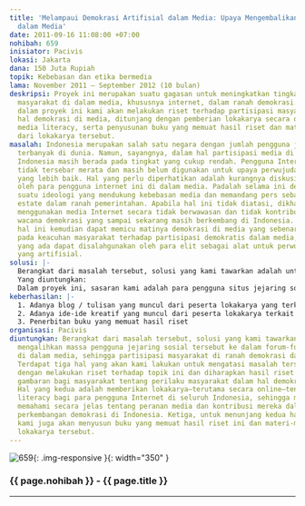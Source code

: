 ```yaml
---
title: 'Melampaui Demokrasi Artifisial dalam Media: Upaya Mengembalikan Semangat Demokratisasi
  dalam Media'
date: 2011-09-16 11:08:00 +07:00
nohibah: 659
inisiator: Pacivis
lokasi: Jakarta
dana: 150 Juta Rupiah
topik: Kebebasan dan etika bermedia
lama: November 2011 – September 2012 (10 bulan)
deskripsi: Proyek ini merupakan suatu gagasan untuk meningkatkan tingkat partisipasi
  masyarakat di dalam media, khususnya internet, dalam ranah demokrasi. Untuk itu,
  dalam proyek ini kami akan melakukan riset terhadap partisipasi masyarakat dalam
  hal demokrasi di media, ditunjang dengan pemberian lokakarya secara online tentang
  media literacy, serta penyusunan buku yang memuat hasil riset dan materi-materi
  dari lokakarya tersebut.
masalah: Indonesia merupakan salah satu negara dengan jumlah pengguna jejaring sosial
  terbanyak di dunia. Namun, sayangnya, dalam hal partisipasi media di ranah demokrasi,
  Indonesia masih berada pada tingkat yang cukup rendah. Pengguna Internet di Indonesia
  tidak tersebar merata dan masih belum digunakan untuk upaya perwujudan demokrasi
  yang lebih baik. Hal yang perlu diperhatikan adalah kurangnya diskusi tentang demokrasi
  oleh para pengguna internet ini di dalam media. Padalah selama ini demokrasi adalah
  suatu ideologi yang mendukung kebebasan media dan memandang pers sebagai the fourth
  estate dalam ranah pemerintahan. Apabila hal ini tidak diatasi, dikhawatirkan masyarakat
  menggunakan media Internet secara tidak berwawasan dan tidak kontributif terhadap
  wacana demokrasi yang sampai sekarang masih berkembang di Indonesia. Lebih lanjut,
  hal ini kemudian dapat memicu matinya demokrasi di media yang sebenarnya yang berakibat
  pada keacuhan masyarakat terhadap partisipasi demokratis dalam media, dan media
  yang ada dapat disalahgunakan oleh para elit sebagai alat untuk perwujudan demokrasi
  yang artifisial.
solusi: |-
  Berangkat dari masalah tersebut, solusi yang kami tawarkan adalah untuk mengalihkan massa pengguna jejaring sosial tersebut ke dalam forum-forum demokrasi di dalam media, sehingga partisipasi masyarakat di ranah demokrasi dapat terus meningkat. Terdapat tiga hal yang akan kami lakukan untuk mengatasi masalah tersebut. Pertama, dengan melakukan riset terhadap topik ini dan diharapkan hasil riset ini dapat memberikan gambaran bagi masyarakat tentang perilaku masyarakat dalam hal demokrasi di media. Hal yang kedua adalah memberikan lokakarya—terutama secara online—tentang media literacy bagi para pengguna Internet di seluruh Indonesia, sehingga mereka dapat memahami secara jelas tentang peranan media dan kontribusi mereka dalam menunjang perkembangan demokrasi di Indonesia. Ketiga, untuk menunjang kedua hal tersebut, kami juga akan menyusun buku yang memuat hasil riset ini dan materi-materi dari lokakarya tersebut.
  Yang diuntungkan:
  Dalam proyek ini, sasaran kami adalah para pengguna situs jejaring sosial, yang pada umumnya berusia antara 15-35 tahun. Dengan adanya proyek ini, maka para pengguna jejaring sosial dapat memberikan feedback yang lebih besar bagi pengembangan demokrasi di Indonesia.
keberhasilan: |-
  1. Adanya blog / tulisan yang muncul dari peserta lokakarya yang terkait dengan demokrasi dalam media,
  2. Adanya ide-ide kreatif yang muncul dari peserta lokakarya terkait dengan partisipasi demokrasi melalui media,
  3. Penerbitan buku yang memuat hasil riset
organisasi: Pacivis
diuntungkan: Berangkat dari masalah tersebut, solusi yang kami tawarkan adalah untuk
  mengalihkan massa pengguna jejaring sosial tersebut ke dalam forum-forum demokrasi
  di dalam media, sehingga partisipasi masyarakat di ranah demokrasi dapat terus meningkat.
  Terdapat tiga hal yang akan kami lakukan untuk mengatasi masalah tersebut. Pertama,
  dengan melakukan riset terhadap topik ini dan diharapkan hasil riset ini dapat memberikan
  gambaran bagi masyarakat tentang perilaku masyarakat dalam hal demokrasi di media.
  Hal yang kedua adalah memberikan lokakarya—terutama secara online—tentang media
  literacy bagi para pengguna Internet di seluruh Indonesia, sehingga mereka dapat
  memahami secara jelas tentang peranan media dan kontribusi mereka dalam menunjang
  perkembangan demokrasi di Indonesia. Ketiga, untuk menunjang kedua hal tersebut,
  kami juga akan menyusun buku yang memuat hasil riset ini dan materi-materi dari
  lokakarya tersebut.
---
```


![659](/static/img/hibahcmb/659.png){: .img-responsive }{: width="350" }

### {{ page.nohibah }} - {{ page.title }}

---
